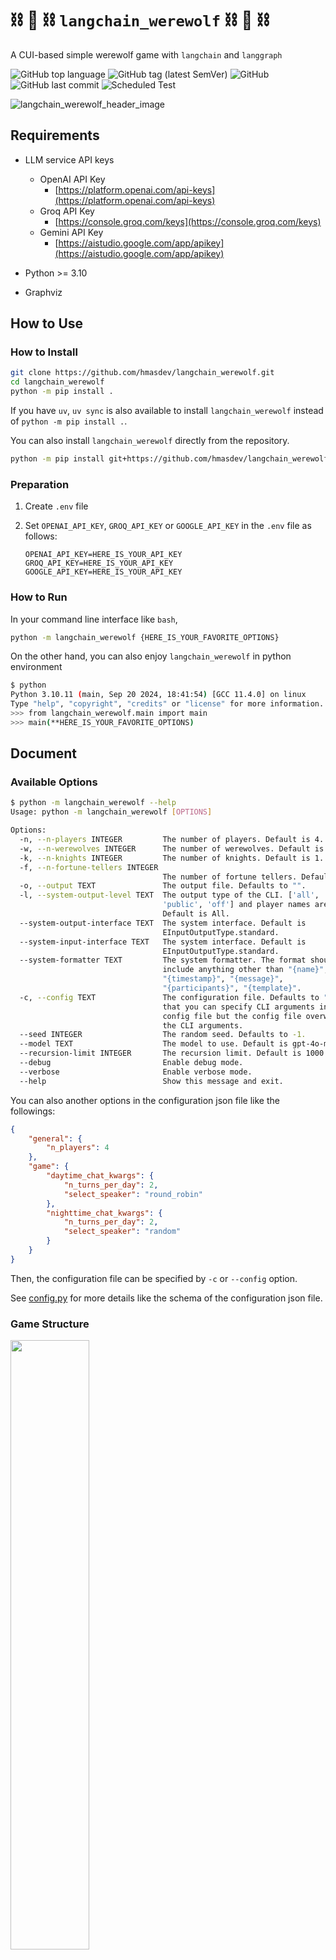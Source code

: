 # :chains: :wolf: :chains: `langchain_werewolf` :chains: :wolf: :chains:

A CUI-based simple werewolf game with `langchain` and `langgraph`

![GitHub top language](https://img.shields.io/github/languages/top/hmasdev/langchain_werewolf)
![GitHub tag (latest SemVer)](https://img.shields.io/github/v/tag/hmasdev/langchain_werewolf?sort=semver)
![GitHub](https://img.shields.io/github/license/hmasdev/langchain_werewolf)
![GitHub last commit](https://img.shields.io/github/last-commit/hmasdev/langchain_werewolf)
![Scheduled Test](https://github.com/hmasdev/langchain_werewolf/actions/workflows/tests-on-schedule.yaml/badge.svg)

![langchain_werewolf_header_image](pics/langchain_werewolf_header_image.png)

## Requirements

- LLM service API keys
  - OpenAI API Key
    - [https://platform.openai.com/api-keys](https://platform.openai.com/api-keys)
  - Groq API Key
    - [https://console.groq.com/keys](https://console.groq.com/keys)
  - Gemini API Key
    - [https://aistudio.google.com/app/apikey](https://aistudio.google.com/app/apikey)

- Python >= 3.10
- Graphviz

## How to Use

### How to Install

```bash
git clone https://github.com/hmasdev/langchain_werewolf.git
cd langchain_werewolf
python -m pip install .
```

If you have `uv`, `uv sync` is also available to install `langchain_werewolf` instead of `python -m pip install .`.

You can also install `langchain_werewolf` directly from the repository.

```bash
python -m pip install git+https://github.com/hmasdev/langchain_werewolf.git
```

### Preparation

1. Create `.env` file
2. Set `OPENAI_API_KEY`, `GROQ_API_KEY` or `GOOGLE_API_KEY` in the `.env` file as follows:

   ```text
   OPENAI_API_KEY=HERE_IS_YOUR_API_KEY
   GROQ_API_KEY=HERE_IS_YOUR_API_KEY
   GOOGLE_API_KEY=HERE_IS_YOUR_API_KEY
   ```

### How to Run

In your command line interface like `bash`,

```bash
python -m langchain_werewolf {HERE_IS_YOUR_FAVORITE_OPTIONS}
```

On the other hand, you can also enjoy `langchain_werewolf` in python environment

```bash
$ python
Python 3.10.11 (main, Sep 20 2024, 18:41:54) [GCC 11.4.0] on linux
Type "help", "copyright", "credits" or "license" for more information.
>>> from langchain_werewolf.main import main
>>> main(**HERE_IS_YOUR_FAVORITE_OPTIONS)
```

## Document

### Available Options

```bash
$ python -m langchain_werewolf --help
Usage: python -m langchain_werewolf [OPTIONS]

Options:
  -n, --n-players INTEGER         The number of players. Default is 4.
  -w, --n-werewolves INTEGER      The number of werewolves. Default is 1.
  -k, --n-knights INTEGER         The number of knights. Default is 1.
  -f, --n-fortune-tellers INTEGER
                                  The number of fortune tellers. Default is 1.
  -o, --output TEXT               The output file. Defaults to "".
  -l, --system-output-level TEXT  The output type of the CLI. ['all',
                                  'public', 'off'] and player names are valid.
                                  Default is All.
  --system-output-interface TEXT  The system interface. Default is
                                  EInputOutputType.standard.
  --system-input-interface TEXT   The system interface. Default is
                                  EInputOutputType.standard.
  --system-formatter TEXT         The system formatter. The format should not
                                  include anything other than "{name}",
                                  "{timestamp}", "{message}",
                                  "{participants}", "{template}".
  -c, --config TEXT               The configuration file. Defaults to "". Note
                                  that you can specify CLI arguments in this
                                  config file but the config file overwrite
                                  the CLI arguments.
  --seed INTEGER                  The random seed. Defaults to -1.
  --model TEXT                    The model to use. Default is gpt-4o-mini.
  --recursion-limit INTEGER       The recursion limit. Default is 1000.
  --debug                         Enable debug mode.
  --verbose                       Enable verbose mode.
  --help                          Show this message and exit.

```

You can also another options in the configuration json file like the followings:



```json
{
    "general": {
        "n_players": 4
    },
    "game": {
        "daytime_chat_kwargs": {
            "n_turns_per_day": 2,
            "select_speaker": "round_robin"
        },
        "nighttime_chat_kwargs": {
            "n_turns_per_day": 2,
            "select_speaker": "random"
        }
    }
}
```



Then, the configuration file can be specified by `-c` or `--config` option.

See [config.py](https://github.com/hmasdev/langchain_werewolf/blob/main/langchain_werewolf/models/config.py) for more details like the schema of the configuration json file.

### Game Structure

<img src="pics/langchain_werewolf_game_graph_simple.png" width="50%">

You can see a more detailed grpah in [.pics/langchain_werewolf_game_graph.png](./pics/langchain_werewolf_game_graph.png).

<details>

<summary>How to Generate the Drawing of the Graphs</summary>

```python
Python 3.10.11 (main, Sep 20 2024, 18:41:54) [GCC 11.4.0] on linux
Type "help", "copyright", "credits" or "license" for more information.
>>> from dotenv import load_dotenv
>>> load_dotenv()
True
>>> from langchain_werewolf.game.main import create_game_graph
>>> from langchain_werewolf.main import DEFAULT_CONFIG
>>> from langchain_werewolf.setup import generate_players
>>> players = generate_players(DEFAULT_CONFIG.general.n_players, DEFAULT_CONFIG.general.n_werewolves, DEFAULT_CONFIG.general.n_knights, DEFAULT_CONFIG.general.n_fortune_tellers, seed=DEFAULT_CONFIG.general.seed, custom_players=DEFAULT_CONFIG.players)
>>> graph = create_game_graph(players)
>>> graph.get_graph(xray=False).draw_png('pics/langchain_werewolf_game_graph_simple.png')
>>> graph.get_graph(xray=True).draw_png('pics/langchain_werewolf_game_graph.png')
```

</details>

## Examples

TBD

## Contribution

### How to Develop

1. Fork the repository: [https://github.com/hmasdev/langchain_werewolf](https://github.com/hmasdev/langchain_werewolf)

2. Clone the repository

   ```bash
   git clone https://github.com/{YOURE_NAME}/langchain_werewolf
   cd langchain_werewolf
   ```

3. Create a virtual environment and install the required packages

   ```bash
   python -m venv venv
   source venv/bin/activate
   python -m pip install -e .[dev]
   ```

   or

   ```bash
   uv sync --extra dev
   ```

   if you uses `uv`.

4. Checkout your working branch

   ```bash
   git checkout -b your-working-branch
   ```

5. Make your changes

6. Test your changes

   ```bash
   pytest
   flake8 langchain_werewolf tests
   mypy langchain_werewolf tests
   ```

   or

   ```bash
   uv run pytest
   uv run flake8 langchain_werewolf tests
   uv run mypy langchain_werewolf tests
   ```

   Note that the above commands run only unit tests.
   It is recommended to run integration tests with `uv run pytest -m integration`.

7. Commit your changes

   ```bash
   git add .
   git commit -m "Your commit message"
   ```

8. Push your changes

   ```bash
   git push origin your-working-branch
   ```

9. Create a pull request: [https://github.com/hmasdev/langchain_werewolf/compare](https://github.com/hmasdev/langchain_werewolf/compare)

## LICENSE

[MIT](https://github.com/hmasdev/langchain_werewolf/tree/main/LICENSE)

## Authors

- [hmasdev](https://github.com/hmasdev)
